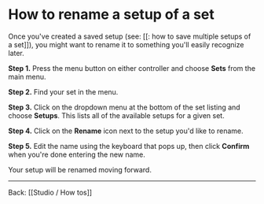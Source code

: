 # How to rename a setup of a set

Once you've created a saved setup (see: [[: how to save multiple setups of a set]]), you might want to rename it to something you'll easily recognize later.

**Step 1.** Press the menu button on either controller and choose **Sets** from the main menu.

**Step 2.** Find your set in the menu.

**Step 3.** Click on the dropdown menu at the bottom of the set listing and choose **Setups**. This lists all of the available setups for a given set.

**Step 4.** Click on the **Rename** icon next to the setup you'd like to rename.

**Step 5.** Edit the name using the keyboard that pops up, then click **Confirm** when you're done entering the new name.

Your setup will be renamed moving forward.

---

Back: [[Studio / How tos]]
